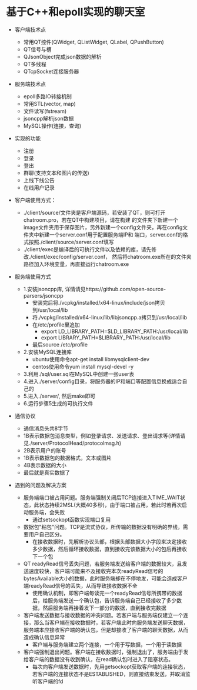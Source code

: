 # 基于C++和epoll实现的聊天室

- 客户端技术点
   - 常用QT控件(QWidget, QListWidget, QLabel, QPushButton)
   - QT信号与槽
   - QJsonObject完成json数据的解析
   - QT多线程
   - QTcpSocket连接服务器
   
- 服务端技术点
   - epoll多路IO转接机制
   - 常用STL(vector, map)
   - 文件读写(fstream)
   - jsoncpp解析json数据
   - MySQL操作(连接，查询)
   
- 实现的功能
   - 注册
   - 登录
   - 登出
   - 群聊(支持文本和图片的传送)
   - 上线下线公告
   - 在线用户记录

- 客户端使用方式：
  - ./client/source/文件夹是客户端源码，若安装了QT，则可打开chatroom.pro，若在QT中构建项目，请在构建
  的文件夹下新建一个image文件夹用于保存图片，另外新建一个config文件夹，再在config文件夹中新建一个server.conf用于配置服务端IP和
  端口，server.conf的格式按照./client/source/server.conf填写
  - ./client/exec是编译后的可执行文件以及依赖的库，请先修改./client/exec/config/server.conf，
  然后将chatroom.exe所在的文件夹路径加入环境变量，再直接运行chatroom.exe
  
- 服务端使用方式
  - 1.安装jsoncpp库, 详情请见https://github.com/open-source-parsers/jsoncpp
    - 安装完后将./vcpkg/installed/x64-linux/include/json拷贝到/usr/local/lib
    - 将./vcpkg/installed/x64-linux/lib/libjsoncpp.a拷贝到/usr/local/lib
    - 在/etc/profile里追加
        - export LD_LIBRARY_PATH=$LD_LIBRARY_PATH:/usr/local/lib
        - export LIBRARY_PATH=$LIBRARY_PATH:/usr/local/lib
    - 最后source /etc/profile
  - 2.安装MySQL连接库
    - ubuntu使用命令apt-get install libmysqlclient-dev
    - centos使用命令yum install mysql-devel -y
  - 3.利用./sql/user.sql在MySQL中创建一张user表
  - 4.进入./server/config目录，将服务器的IP和端口等配置信息换成适合自己的
  - 5.进入./server/, 然后make即可
  - 6.运行步骤5生成的可执行文件
 
- 通信协议
  - 通信消息头共8字节
  - 1B表示数据包消息类型，例如登录请求、发送请求、登出请求等(详情请见./server/ProtocolHead/protocolmsg.h)
  - 2B表示用户的账号
  - 1B表示数据包的数据格式，文本或图片
  - 4B表示数据的大小
  - 最后就是真实数据了
  
- 遇到的问题及解决方案
  - 服务端端口被占用问题。服务端强制关闭后TCP连接进入TIME_WAIT状态，此状态持续2MSL(大概40多秒)，由于端口被占用，若此时若再次启动服务端，会失败
    - 通过setsockopt函数实现端口复用
  - 数据包"粘包"问题。TCP是流式协议，所传输的数据没有明确的界线，需要用户自己区分。
    - 在接收数据时，先解析协议头部，根据头部数据大小字段来决定接收多少数据，然后循环接收数据，直到接收完该数据大小的包后再接收下一个包
  - QT readyRead信号丢失问题，若服务端发送给客户端的数据较大，且发送速度较快，客户端可能来不及接收完本次readyRead信号的bytesAvailable大小的数据，此时服务端却在不停地发，可能会造成客户端readyRead信号的丢失，从而导致接收数据不全
    - 使用确认机制，即客户端每读完一个readyRead信号所携带的数据后，给服务端发送一个确认包，告诉服务端自己已经接收了多少数据，然后服务端再接着发下一部分的数据，直到接收完数据
  - 客户端发送数据与接收数据的冲突问题。若客户端与服务端仅建立一个连接，那么当客户端在接收数据时，若客户端此时向服务端发送聊天数据，服务端本应接收客户端的确认包，但是却接收了客户端的聊天数据，从而造成确认信息异常
    - 客户端与服务端建立两个连接，一个用于写数据，一个用于读数据
  - 客户端强制退出问题。客户端在接收数据时，强制退出了，服务端由于发给客户端的数据没有收到确认，在read确认包时进入了阻塞状态。
    - 每次向客户端发送数据时，先用getsockopt获取客户端的连接状态，若客户端的连接状态不是ESTABLISHED，则直接结束发送，并取消监听客户端的fd
